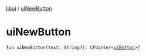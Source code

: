 [libui](README.md) / [uiNewButton](ui-new-button.md)

# uiNewButton

`fun uiNewButton(text: String?): CPointer<`[`uiButton`](ui-button.md)`>?`
